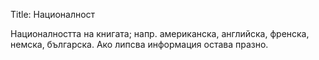 Title: Националност

Националността на книгата; напр. американска, английска, френска, немска, българска. Ако липсва информация остава празно.
